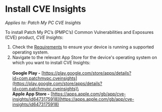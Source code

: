 # Install CVE Insights

_Applies to: Patch My PC CVE Insights_

To install Patch My PC’s (PMPC’s) Common Vulnerabilities and Exposures (CVE) product, _CVE Insights_:

1. Check the [Requirements](cve-insights-requirements.md) to ensure your device is running a supported operating system.
2. Navigate to the relevant App Store for the device's operating system on which you want to install CVE Insights:\
   \
   **Google Play -** [https://play.google.com/store/apps/details?id=com.patchmypc.cveinsights](https://play.google.com/store/apps/details?id=com.patchmypc.cveinsights)\
   \
   **Apple App Store -** [https://apps.apple.com/gb/app/cve-insights/id6473175918](https://apps.apple.com/gb/app/cve-insights/id6473175918)
